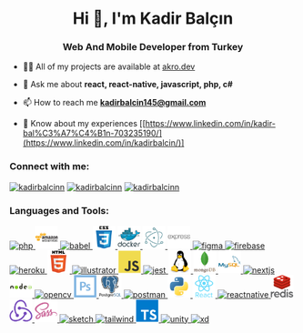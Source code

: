<h1 align="center">Hi 👋, I'm Kadir Balçın</h1>
<h3 align="center">Web And Mobile Developer from Turkey</h3>

- 👨‍💻 All of my projects are available at [akro.dev](https://akro.dev)

- 💬 Ask me about **react, react-native, javascript, php, c#**

- 📫 How to reach me **kadirbalcin145@gmail.com**

- 📄 Know about my experiences [[https://www.linkedin.com/in/kadir-bal%C3%A7%C4%B1n-703235190/](https://www.linkedin.com/in/kadirbalcin/)]

<h3 align="left">Connect with me:</h3>
<p align="left">
<a href="https://www.linkedin.com/in/kadir-bal%C3%A7%C4%B1n-703235190/" target="blank"><img align="center" src="https://raw.githubusercontent.com/rahuldkjain/github-profile-readme-generator/master/src/images/icons/Social/linked-in-alt.svg" alt="kadirbalcinn" height="30" width="40" /></a>
<a href="https://instagram.com/kadirbalcinn" target="blank"><img align="center" src="https://raw.githubusercontent.com/rahuldkjain/github-profile-readme-generator/master/src/images/icons/Social/instagram.svg" alt="kadirbalcinn" height="30" width="40" /></a>
<a href="https://twitter.com/kadirbalcinn" target="blank"><img align="center" src="https://raw.githubusercontent.com/rahuldkjain/github-profile-readme-generator/master/src/images/icons/Social/twitter.svg" alt="kadirbalcinn" height="30" width="40" /></a>
</p>

<h3 align="left">Languages and Tools:</h3>
<p align="left">
    <a href="https://php.net" target="_blank">
      <img
        src="https://upload.wikimedia.org/wikipedia/commons/2/27/PHP-logo.svg"
        alt="php"
        width="40"
        height="40"
      />
    </a>
    <a href="https://aws.amazon.com" target="_blank">
      <img
        src="https://raw.githubusercontent.com/devicons/devicon/master/icons/amazonwebservices/amazonwebservices-original-wordmark.svg"
        alt="aws"
        width="40"
        height="40"
      />
    </a>
    <a href="https://babeljs.io/" target="_blank">
      <img
        src="https://www.vectorlogo.zone/logos/babeljs/babeljs-icon.svg"
        alt="babel"
        width="40"
        height="40"
      />
    </a>
    <a href="https://www.w3schools.com/css/" target="_blank">
      <img
        src="https://raw.githubusercontent.com/devicons/devicon/master/icons/css3/css3-original-wordmark.svg"
        alt="css3"
        width="40"
        height="40"
      />
    </a>
    <a href="https://www.docker.com/" target="_blank">
      <img
        src="https://raw.githubusercontent.com/devicons/devicon/master/icons/docker/docker-original-wordmark.svg"
        alt="docker"
        width="40"
        height="40"
      />
    </a>
    <a href="https://www.electronjs.org" target="_blank">
      <img
        src="https://raw.githubusercontent.com/devicons/devicon/master/icons/electron/electron-original.svg"
        alt="electron"
        width="40"
        height="40"
      />
    </a>
    <a href="https://expressjs.com" target="_blank">
      <img
        src="https://raw.githubusercontent.com/devicons/devicon/master/icons/express/express-original-wordmark.svg"
        alt="express"
        width="40"
        height="40"
      />
    </a>
    <a href="https://www.figma.com/" target="_blank">
      <img
        src="https://www.vectorlogo.zone/logos/figma/figma-icon.svg"
        alt="figma"
        width="40"
        height="40"
      />
    </a>
    <a href="https://firebase.google.com/" target="_blank">
      <img
        src="https://www.vectorlogo.zone/logos/firebase/firebase-icon.svg"
        alt="firebase"
        width="40"
        height="40"
      />
    </a>
    <a href="https://heroku.com" target="_blank">
      <img
        src="https://www.vectorlogo.zone/logos/heroku/heroku-icon.svg"
        alt="heroku"
        width="40"
        height="40"
      />
    </a>
    <a href="https://www.w3.org/html/" target="_blank">
      <img
        src="https://raw.githubusercontent.com/devicons/devicon/master/icons/html5/html5-original-wordmark.svg"
        alt="html5"
        width="40"
        height="40"
      />
    </a>
    <a href="https://www.adobe.com/in/products/illustrator.html" target="_blank">
      <img
        src="https://www.vectorlogo.zone/logos/adobe_illustrator/adobe_illustrator-icon.svg"
        alt="illustrator"
        width="40"
        height="40"
      />
    </a>
    <a
      href="https://developer.mozilla.org/en-US/docs/Web/JavaScript"
      target="_blank"
    >
      <img
        src="https://raw.githubusercontent.com/devicons/devicon/master/icons/javascript/javascript-original.svg"
        alt="javascript"
        width="40"
        height="40"
      />
    </a>
    <a href="https://jestjs.io" target="_blank">
      <img
        src="https://www.vectorlogo.zone/logos/jestjsio/jestjsio-icon.svg"
        alt="jest"
        width="40"
        height="40"
      />
    </a>
    <a href="https://www.linux.org/" target="_blank">
      <img
        src="https://raw.githubusercontent.com/devicons/devicon/master/icons/linux/linux-original.svg"
        alt="linux"
        width="40"
        height="40"
      />
    </a>
    <a href="https://www.mongodb.com/" target="_blank">
      <img
        src="https://raw.githubusercontent.com/devicons/devicon/master/icons/mongodb/mongodb-original-wordmark.svg"
        alt="mongodb"
        width="40"
        height="40"
      />
    </a>
    <a href="https://www.mysql.com/" target="_blank">
      <img
        src="https://raw.githubusercontent.com/devicons/devicon/master/icons/mysql/mysql-original-wordmark.svg"
        alt="mysql"
        width="40"
        height="40"
      />
    </a>
    <a href="https://nextjs.org/" target="_blank">
      <img
        src="https://seeklogo.com/images/N/next-js-logo-8FCFF51DD2-seeklogo.com.png"
        alt="nextjs"
        width="40"
        height="40"
      />
    </a>
    <a href="https://nodejs.org" target="_blank">
      <img
        src="https://raw.githubusercontent.com/devicons/devicon/master/icons/nodejs/nodejs-original-wordmark.svg"
        alt="nodejs"
        width="40"
        height="40"
      />
    </a>
    <a href="https://opencv.org/" target="_blank">
      <img
        src="https://www.vectorlogo.zone/logos/opencv/opencv-icon.svg"
        alt="opencv"
        width="40"
        height="40"
      />
    </a>
    <a href="https://www.photoshop.com/en" target="_blank">
      <img
        src="https://raw.githubusercontent.com/devicons/devicon/master/icons/photoshop/photoshop-line.svg"
        alt="photoshop"
        width="40"
        height="40"
      />
    </a>
    <a href="https://www.postgresql.org" target="_blank">
      <img
        src="https://raw.githubusercontent.com/devicons/devicon/master/icons/postgresql/postgresql-original-wordmark.svg"
        alt="postgresql"
        width="40"
        height="40"
      />
    </a>
    <a href="https://postman.com" target="_blank">
      <img
        src="https://www.vectorlogo.zone/logos/getpostman/getpostman-icon.svg"
        alt="postman"
        width="40"
        height="40"
      />
    </a>
    <a href="https://www.python.org" target="_blank">
      <img
        src="https://raw.githubusercontent.com/devicons/devicon/master/icons/python/python-original.svg"
        alt="python"
        width="40"
        height="40"
      />
    </a>
    <a href="https://reactjs.org/" target="_blank">
      <img
        src="https://raw.githubusercontent.com/devicons/devicon/master/icons/react/react-original-wordmark.svg"
        alt="react"
        width="40"
        height="40"
      />
    </a>
    <a href="https://reactnative.dev/" target="_blank">
      <img
        src="https://reactnative.dev/img/header_logo.svg"
        alt="reactnative"
        width="40"
        height="40"
      />
    </a>
    <a href="https://redis.io" target="_blank">
      <img
        src="https://raw.githubusercontent.com/devicons/devicon/master/icons/redis/redis-original-wordmark.svg"
        alt="redis"
        width="40"
        height="40"
      />
    </a>
    <a href="https://redux.js.org" target="_blank">
      <img
        src="https://raw.githubusercontent.com/devicons/devicon/master/icons/redux/redux-original.svg"
        alt="redux"
        width="40"
        height="40"
      />
    </a>
    <a href="https://sass-lang.com" target="_blank">
      <img
        src="https://raw.githubusercontent.com/devicons/devicon/master/icons/sass/sass-original.svg"
        alt="sass"
        width="40"
        height="40"
      />
    </a>
    <a href="https://www.sketch.com/" target="_blank">
      <img
        src="https://www.vectorlogo.zone/logos/sketchapp/sketchapp-icon.svg"
        alt="sketch"
        width="40"
        height="40"
      />
    </a>
    <a href="https://tailwindcss.com/" target="_blank">
      <img
        src="https://www.vectorlogo.zone/logos/tailwindcss/tailwindcss-icon.svg"
        alt="tailwind"
        width="40"
        height="40"
      />
    </a>
    <a href="https://www.typescriptlang.org/" target="_blank">
      <img
        src="https://raw.githubusercontent.com/devicons/devicon/master/icons/typescript/typescript-original.svg"
        alt="typescript"
        width="40"
        height="40"
      />
    </a>
    <a href="https://unity.com/" target="_blank">
      <img
        src="https://www.vectorlogo.zone/logos/unity3d/unity3d-icon.svg"
        alt="unity"
        width="40"
        height="40"
      />
    </a>
    <a href="https://www.adobe.com/products/xd.html" target="_blank">
      <img
        src="https://cdn.worldvectorlogo.com/logos/adobe-xd.svg"
        alt="xd"
        width="40"
        height="40"
      />
    </a>
  </p>
